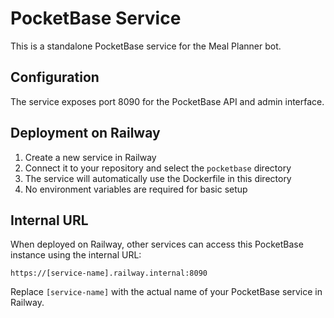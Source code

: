 # PocketBase Service

This is a standalone PocketBase service for the Meal Planner bot.

## Configuration

The service exposes port 8090 for the PocketBase API and admin interface.

## Deployment on Railway

1. Create a new service in Railway
2. Connect it to your repository and select the `pocketbase` directory
3. The service will automatically use the Dockerfile in this directory
4. No environment variables are required for basic setup

## Internal URL

When deployed on Railway, other services can access this PocketBase instance using the internal URL:
```
https://[service-name].railway.internal:8090
```

Replace `[service-name]` with the actual name of your PocketBase service in Railway. 